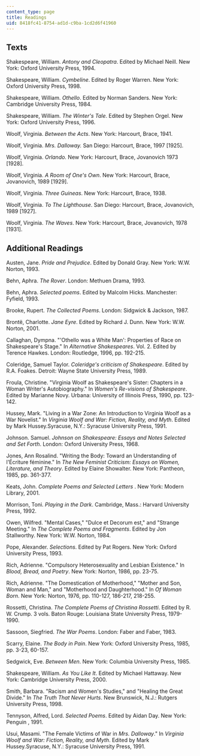 ```yaml
---
content_type: page
title: Readings
uid: 8418fc41-8754-ad1d-c9ba-1cd2d6f41960
---
```


Texts
-----

Shakespeare, William. _Antony and Cleopatra_. Edited by Michael Neill. New York: Oxford University Press, 1994.

Shakespeare, William. _Cymbeline_. Edited by Roger Warren. New York: Oxford University Press, 1998.

Shakespeare, William. _Othello_. Edited by Norman Sanders. New York: Cambridge University Press, 1984.

Shakespeare, William. _The Winter's Tale_. Edited by Stephen Orgel. New York: Oxford University Press, 1996.

Woolf, Virginia. _Between the Acts_. New York: Harcourt, Brace, 1941.

Woolf, Virginia. _Mrs. Dalloway._ San Diego: Harcourt, Brace, 1997 \[1925\].

Woolf, Virginia. _Orlando._ New York: Harcourt, Brace, Jovanovich 1973 \[1928\].

Woolf, Virginia. _A Room of One's Own_. New York: Harcourt, Brace, Jovanovich, 1989 \[1929\].

Woolf, Virginia. _Three Guineas_. New York: Harcourt, Brace, 1938.

Woolf, Virginia. _To The Lighthouse_. San Diego: Harcourt, Brace, Jovanovich, 1989 \[1927\].

Woolf, Virginia. _The Waves_. New York: Harcourt, Brace, Jovanovich, 1978 \[1931\].

Additional Readings
-------------------

Austen, Jane. _Pride and Prejudice_. Edited by Donald Gray. New York: W.W. Norton, 1993.

Behn, Aphra. _The Rover_. London: Methuen Drama, 1993.

Behn, Aphra. _Selected poems_. Edited by Malcolm Hicks. Manchester: Fyfield, 1993.

Brooke, Rupert. _The Collected Poems_. London: Sidgwick & Jackson, 1987.

Brontë, Charlotte. _Jane Eyre_. Edited by Richard J. Dunn. New York: W.W. Norton, 2001.

Callaghan, Dympna. "'Othello was a White Man': Properties of Race on Shakespeare's Stage." In _Alternative Shakespeares_. Vol. 2. Edited by Terence Hawkes. London: Routledge, 1996, pp. 192-215.

Coleridge, Samuel Taylor. _Coleridge's criticism of Shakespeare_. Edited by R.A. Foakes. Detroit: Wayne State University Press, 1989.

Froula, Christine. "Virginia Woolf as Shakespeare's Sister: Chapters in a Woman Writer's Autobiography." In _Women's Re-visions of Shakespeare_. Edited by Marianne Novy. Urbana: University of Illinois Press, 1990, pp. 123-142.

Hussey, Mark. "Living in a War Zone: An Introduction to Virginia Woolf as a War Novelist." In _Virginia Woolf and War: Fiction, Reality, and Myth_. Edited by Mark Hussey.Syracuse, N.Y.: Syracuse University Press, 1991.

Johnson. Samuel. _Johnson on Shakespeare: Essays and Notes Selected and Set Forth_. London: Oxford University Press, 1968.

Jones, Ann Rosalind. "Writing the Body: Toward an Understanding of l'Écriture féminine." In _The New Feminist Criticism: Essays on Women, Literature, and Theory_. Edited by Elaine Showalter. New York: Pantheon, 1985, pp. 361-377.

Keats, John. _Complete Poems and Selected Letters_ . New York: Modern Library, 2001.

Morrison, Toni. _Playing in the Dark_. Cambridge, Mass.: Harvard University Press, 1992.

Owen, Wilfred. "Mental Cases," "Dulce et Decorum est," and "Strange Meeting." In _The Complete Poems and Fragments_. Edited by Jon Stallworthy. New York: W.W. Norton, 1984.

Pope, Alexander. _Selections_. Edited by Pat Rogers. New York: Oxford University Press, 1993.

Rich, Adrienne. "Compulsory Heterosexuality and Lesbian Existence." In _Blood, Bread, and Poetry_. New York: Norton, 1986, pp. 23-75.

Rich, Adrienne. "The Domestication of Motherhood," "Mother and Son, Woman and Man," and "Motherhood and Daughterhood." In _Of Woman Born_. New York: Norton, 1976, pp. 110-127, 186-217, 218-255.

Rossetti, Christina. _The Complete Poems of Christina Rossetti_. Edited by R. W. Crump. 3 vols. Baton Rouge: Louisiana State University Press, 1979-1990.

Sassoon, Siegfried. _The War Poems_. London: Faber and Faber, 1983.

Scarry, Elaine. _The Body in Pain_. New York: Oxford University Press, 1985, pp. 3-23, 60-157.

Sedgwick, Eve. _Between Men_. New York: Columbia University Press, 1985.

Shakespeare, William. _As You Like It_. Edited by Michael Hattaway. New York: Cambridge University Press, 2000.

Smith, Barbara. "Racism and Women's Studies," and "Healing the Great Divide." In _The Truth That Never Hurts_. New Brunswick, N.J.: Rutgers University Press, 1998.

Tennyson, Alfred, Lord. _Selected Poems_. Edited by Aidan Day. New York: Penguin , 1991.

Usui, Masami. "The Female Victims of War in _Mrs. Dalloway_." In _Virginia Woolf and War: Fiction, Reality, and Myth_. Edited by Mark Hussey.Syracuse, N.Y.: Syracuse University Press, 1991.